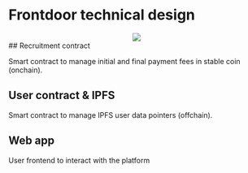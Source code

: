 # Frontdoor technical design

<div align="center">
    <img  src="https://raw.githubusercontent.com/ppelicano/recruitment-protocol-smart-contract/main/screenshots/infrastructure-diagram.png" />
</div>
## Recruitment contract

Smart contract to manage initial and final payment fees in stable coin (onchain).

## User contract & IPFS

Smart contract to manage IPFS user data pointers (offchain).

## Web app

User frontend to interact with the platform
